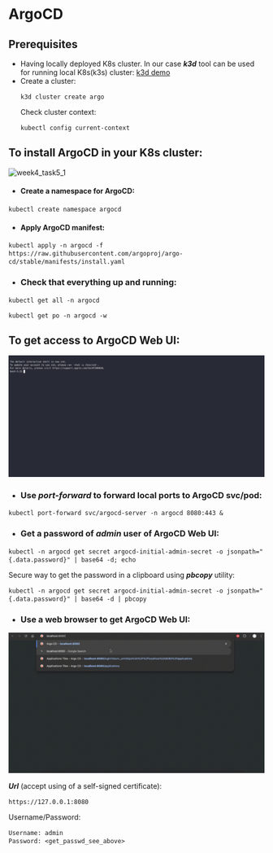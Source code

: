 # ArgoCD

## Prerequisites
- Having locally deployed K8s cluster. In our case ***k3d*** tool can be used for running local K8s(k3s) cluster:
[k3d demo](https://github.com/maxyko/AsciiArtify/blob/main/doc/Concept.md#%D0%B4%D0%B5%D0%BC%D0%BE%D0%BD%D1%81%D1%82%D1%80%D0%B0%D1%86%D1%96%D1%8F)
- Create a cluster:
  ```
  k3d cluster create argo
  ```
  Check cluster context:
  ```
  kubectl config current-context
  ```

## To install ArgoCD in your K8s cluster:

![week4_task5_1](../.data/week4_task5_1.gif)

- #### Create a namespace for ArgoCD:
```
kubectl create namespace argocd
```

- #### Apply ArgoCD manifest:
```
kubectl apply -n argocd -f https://raw.githubusercontent.com/argoproj/argo-cd/stable/manifests/install.yaml
```

- ### Check that everything up and running:
```
kubectl get all -n argocd
```
```
kubectl get po -n argocd -w
```


## To get access to ArgoCD Web UI:

![week4_task5_2](../.data/week4_task5_2.gif)

- ### Use ***port-forward*** to forward local ports to ArgoCD svc/pod:
```
kubectl port-forward svc/argocd-server -n argocd 8080:443 &
```

- ### Get a password of ***admin*** user of ArgoCD Web UI:
```
kubectl -n argocd get secret argocd-initial-admin-secret -o jsonpath="{.data.password}" | base64 -d; echo
```
Secure way to get the password in a clipboard using ***pbcopy*** utility:
```
kubectl -n argocd get secret argocd-initial-admin-secret -o jsonpath="{.data.password}" | base64 -d | pbcopy
```

- ### Use a web browser to get ArgoCD Web UI:

![week4_task5_3](../.data/week4_task5_3.gif)

***Url*** (accept using of a self-signed certificate):
```
https://127.0.0.1:8080
```
Username/Password:
```
Username: admin
Password: <get_passwd_see_above>
```
